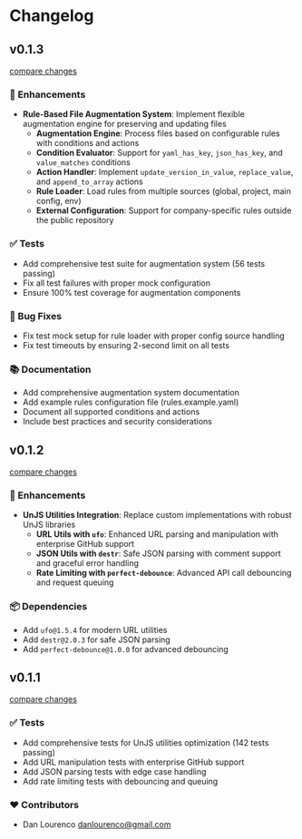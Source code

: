 # Changelog


## v0.1.3

[compare changes](https://github.com/danlourenco/reposync/compare/v0.1.2...v0.1.3)

### 🚀 Enhancements

- **Rule-Based File Augmentation System**: Implement flexible augmentation engine for preserving and updating files
  - **Augmentation Engine**: Process files based on configurable rules with conditions and actions
  - **Condition Evaluator**: Support for `yaml_has_key`, `json_has_key`, and `value_matches` conditions
  - **Action Handler**: Implement `update_version_in_value`, `replace_value`, and `append_to_array` actions
  - **Rule Loader**: Load rules from multiple sources (global, project, main config, env)
  - **External Configuration**: Support for company-specific rules outside the public repository

### ✅ Tests

- Add comprehensive test suite for augmentation system (56 tests passing)
- Fix all test failures with proper mock configuration
- Ensure 100% test coverage for augmentation components

### 🐛 Bug Fixes

- Fix test mock setup for rule loader with proper config source handling
- Fix test timeouts by ensuring 2-second limit on all tests

### 📚 Documentation

- Add comprehensive augmentation system documentation
- Add example rules configuration file (rules.example.yaml)
- Document all supported conditions and actions
- Include best practices and security considerations

## v0.1.2

[compare changes](https://github.com/danlourenco/test-reposync/compare/v0.1.1...v0.1.2)

### 🚀 Enhancements

- **UnJS Utilities Integration**: Replace custom implementations with robust UnJS libraries
  - **URL Utils with `ufo`**: Enhanced URL parsing and manipulation with enterprise GitHub support
  - **JSON Utils with `destr`**: Safe JSON parsing with comment support and graceful error handling  
  - **Rate Limiting with `perfect-debounce`**: Advanced API call debouncing and request queuing

### 📦 Dependencies

- Add `ufo@1.5.4` for modern URL utilities
- Add `destr@2.0.3` for safe JSON parsing
- Add `perfect-debounce@1.0.0` for advanced debouncing

## v0.1.1

[compare changes](https://github.com/danlourenco/test-reposync/compare/v0.1.0...v0.1.1)

### ✅ Tests

- Add comprehensive tests for UnJS utilities optimization (142 tests passing)
- Add URL manipulation tests with enterprise GitHub support
- Add JSON parsing tests with edge case handling
- Add rate limiting tests with debouncing and queuing

### ❤️ Contributors

- Dan Lourenco <danlourenco@gmail.com>

